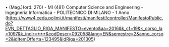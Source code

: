 •	(Mag.)(ord. 270) - MI (481) Computer Science and Engineering - Ingegneria Informatica - POLITECNICO DI MILANO - 1 Anno (https://www4.ceda.polimi.it/manifesti/manifesti/controller/ManifestoPublic.do?EVN_DETTAGLIO_RIGA_MANIFESTO=evento&aa=2016&k_cf=19&k_corso_la=1097&k_indir=***&codDescr=092058&lang=EN&semestre=2&anno_corso=2&idItemOfferta=123495&idRiga=201305)
